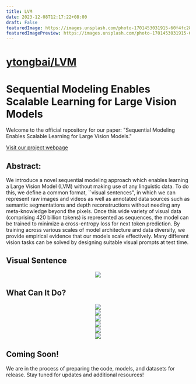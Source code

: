 ```yaml
---
title: LVM
date: 2023-12-08T12:17:22+08:00
draft: False
featuredImage: https://images.unsplash.com/photo-1701453031915-60f4fc287f4d?ixid=M3w0NjAwMjJ8MHwxfHJhbmRvbXx8fHx8fHx8fDE3MDIwMDg5NjF8&ixlib=rb-4.0.3
featuredImagePreview: https://images.unsplash.com/photo-1701453031915-60f4fc287f4d?ixid=M3w0NjAwMjJ8MHwxfHJhbmRvbXx8fHx8fHx8fDE3MDIwMDg5NjF8&ixlib=rb-4.0.3
---
```


# [ytongbai/LVM](https://github.com/ytongbai/LVM)

# Sequential Modeling Enables Scalable Learning for Large Vision Models

Welcome to the official repository for our paper: "Sequential Modeling Enables Scalable Learning for Large Vision Models."


[Visit our project webpage](https://yutongbai.com/lvm.html)

## Abstract:

We introduce a novel sequential modeling approach which enables learning a Large Vision Model (LVM) without making use of any linguistic data. 
To do this, we define a common format, ``visual sentences", in which we can represent raw images and videos as well as annotated data sources such as semantic segmentations and depth reconstructions without needing any meta-knowledge beyond the pixels.  Once this wide variety of visual data (comprising 420 billion tokens) is represented as sequences, the model can be trained to minimize a cross-entropy loss for next token prediction. By training across various scales of model architecture and data diversity, we provide empirical evidence that our models scale effectively. Many different vision tasks can be solved by designing suitable visual prompts at test time. 

## Visual Sentence

<div align="center">
  <img src="images/visual_sentences.jpg"/>
</div>


## What Can It Do? 
<div align="center">
  <img src="images/videos.jpg"/>
</div>
<div align="center">
  <img src="images/complex_task_2.jpg"/>
</div>
<div align="center">
  <img src="images/complex_task_3.jpg"/>
</div>

<div align="center">
  <img src="images/misc.jpg"/>
</div>

<div align="center">
  <img src="images/Guess_2.jpg"/>
</div>
<div align="center">
  <img src="images/raven_2.jpg"/>
</div>



## Coming Soon!

We are in the process of preparing the code, models, and datasets for release. Stay tuned for updates and additional resources!


